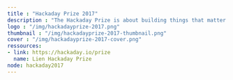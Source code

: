 ```yaml
---
title : "Hackaday Prize 2017"
description : "The Hackaday Prize is about building things that matter. The second entry this year is the 'Internet of usefull Things' which a good apportunity for the DAISEE project for instance to jump in."
logo : "/img/hackadayprize-2017.png"
thumbnail : "/img/hackadayprize-2017-thumbnail.png"
cover : "/img/hackadayprize-2017-cover.png"
ressources:
- link: https://hackaday.io/prize
  name: Lien Hackaday Prize
node: hackaday2017
---
```


